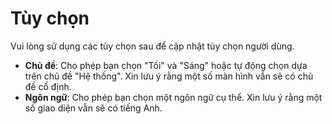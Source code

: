 # **Tùy chọn**

Vui lòng sử dụng các tùy chọn sau để cập nhật tùy chọn người dùng.
- **Chủ đề**: Cho phép bạn chọn "Tối" và "Sáng" hoặc tự động chọn dựa trên chủ đề "Hệ thống". Xin lưu ý rằng một số màn hình vẫn sẽ có chủ đề cố định.
- **Ngôn ngữ**: Cho phép bạn chọn một ngôn ngữ cụ thể. Xin lưu ý rằng một số giao diện vẫn sẽ có tiếng Anh.